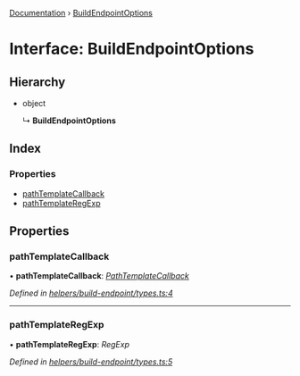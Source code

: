 [Documentation](../README.md) › [BuildEndpointOptions](buildendpointoptions.md)

# Interface: BuildEndpointOptions

## Hierarchy

* object

  ↳ **BuildEndpointOptions**

## Index

### Properties

* [pathTemplateCallback](buildendpointoptions.md#pathtemplatecallback)
* [pathTemplateRegExp](buildendpointoptions.md#pathtemplateregexp)

## Properties

###  pathTemplateCallback

• **pathTemplateCallback**: *[PathTemplateCallback](../README.md#pathtemplatecallback)*

*Defined in [helpers/build-endpoint/types.ts:4](https://github.com/dylanaubrey/getta/blob/e2378d7/src/helpers/build-endpoint/types.ts#L4)*

___

###  pathTemplateRegExp

• **pathTemplateRegExp**: *RegExp*

*Defined in [helpers/build-endpoint/types.ts:5](https://github.com/dylanaubrey/getta/blob/e2378d7/src/helpers/build-endpoint/types.ts#L5)*
